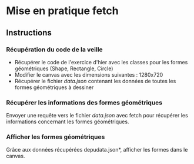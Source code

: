 # Mise en pratique fetch

## Instructions

### Récupération du code de la veille

* Récupérer le code de l'exercice d'hier avec les classes pour les formes géométriques (Shape, Rectangle, Circle)
* Modifier le canvas avec les dimensions suivantes : 1280x720
* Récupérer le fichier *data.json* contenant les données de toutes les formes géométriques à dessiner

### Récupérer les informations des formes géométriques

Envoyer une requête vers le fichier *data.json* avec fetch pour récupérer les informations concernant les formes géométriques.

### Afficher les formes géométriques

Grâce aux données récupérées depudata.json*, afficher les formes dans le canvas.